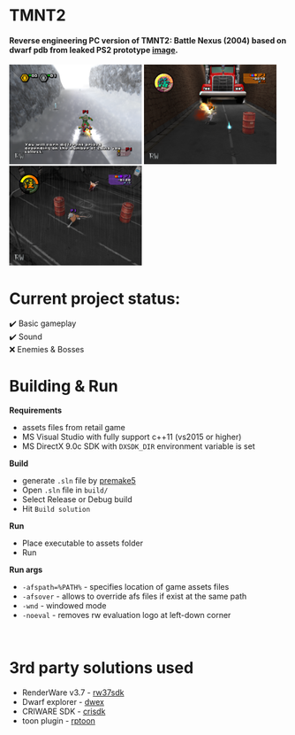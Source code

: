# TMNT2
#### Reverse engineering PC version of TMNT2: Battle Nexus (2004) based on dwarf pdb from leaked PS2 prototype [image](https://archive.org/details/TeenageMutantNinjaTurtles2BattleNexusJun142004prototype). 

<p float="left">
<img src="scr1.png" width="240"/>
<img src="scr2.png" width="240"/>
<img src="scr3.png" width="240"/>
</p>

# Current project status:
✔️ Basic gameplay\
✔️ Sound\
❌ Enemies & Bosses
&nbsp;

# Building & Run
**Requirements**
- assets files from retail game
- MS Visual Studio with fully support c++11 (vs2015 or higher)
- MS DirectX 9.0c SDK with `DXSDK_DIR` environment variable is set

**Build**
- generate `.sln` file by [premake5](https://premake.github.io/)
- Open `.sln` file in `build/`
- Select Release or Debug build
- Hit `Build solution`

**Run**
- Place executable to assets folder
- Run

**Run args**
- `-afspath=%PATH%` - specifies location of game assets files
- `-afsover` - allows to override afs files if exist at the same path
- `-wnd` - windowed mode
- `-noeval` - removes rw evaluation logo at left-down corner

&nbsp;

# 3rd party solutions used
* RenderWare v3.7 - [rw37sdk](https://archive.org/details/RenderwareStudio3.7SDKForWindows)
* Dwarf explorer - [dwex](https://github.com/sevaa/dwex)
* CRIWARE SDK - [crisdk](https://archive.org/details/cri-sdk)
* toon plugin - [rptoon](https://github.com/xntrz/rptoon)
